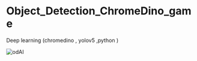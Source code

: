 # Object_Detection_ChromeDino_game
Deep learning (chromedino , yolov5 ,python )

![odAI](https://github.com/Takundanashe/Object_Detection_ChromeDino_game/assets/116207324/288c9209-f361-4bb3-a7bd-1bd2b56a0c8a)
